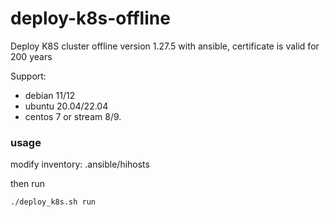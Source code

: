 # deploy-k8s-offline
Deploy K8S cluster offline version 1.27.5 with ansible, certificate is valid for 200 years

Support: 
- debian 11/12
- ubuntu 20.04/22.04
- centos 7 or stream 8/9.

### usage
modify inventory:  .ansible/hihosts

then run
```
./deploy_k8s.sh run
```
